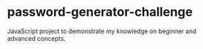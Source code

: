 # password-generator-challenge
JavaScript project to demonstrate my knowledge on beginner and advanced concepts.
